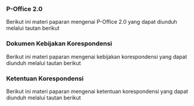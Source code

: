 ### **P-Office 2.0**

Berikut ini materi paparan mengenai P-Office 2.0 yang dapat diunduh melalui tautan berikut 


### **Dokumen Kebijakan Korespondensi**

Berikut ini materi paparan mengenai kebijakan korespondensi yang dapat diunduh melalui tautan berikut 


### **Ketentuan Korespondensi**

Berikut ini materi paparan mengenai ketentuan korespondensi yang dapat diunduh melalui tautan berikut 
